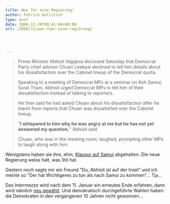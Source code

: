 ```yaml
---
title: Was für eine Regierung!
author: Patrick Kollitsch
type: post
date: 2008-12-20T00:41:04+00:00
url: /2008/12/was-fuer-eine-regierung/




---
```


  


> Prime Minister Abhisit Vejjajiva disclosed Saturday that Democrat Party chief advisor Chuan Leekpai declined to tell him details about his dissatisfaction over the Cabinet lineup of the Democrat quota.
> 
> Speaking to a meeting of Democrat MPs at a seminar on Koh Samui, Surat Thani, Abhisit urged Democrat MPs to tell him of their dissatisfaction instead of talking to reporters.
> 
> He then said he had asked Chuan about his dissatisfaction after he learnt from reports that Chuan was dissatisfied over the Cabinet lineup.
> 
> "**I whispered to him why he was angry at me but he has not yet answered my question,**" Abhisit said.
> 
> Chuan, who was in the meeting room, laughed, prompting other MPs to laugh along with him.

Wenigstens haben sie ihre, ehm, [Klausur auf Samui][1] abgehalten. Die neue Regierung weiss halt, was Stil hat. 

Gestern noch sagte mir ein Freund "Du, Abhisit ist auf der Insel" und ich meinte so "Der hat Wichtigeres zu tun als nach Samui zu kommen"... Tja...

Das Intermezzo wird nach dem 11. Januar ein erneutes Ende erfahren, dann wird nämlich [neu gewählt][2]. Und demokratisch durchgeführte Wahlen haben die Demokraten in den vergangenen 10 Jahren nicht gewonnen...

 [1]: http://www.nationmultimedia.com/breakingnews/read.php?newsid=30091512
 [2]: http://www.nationmultimedia.com/breakingnews/read.php?newsid=30091520
